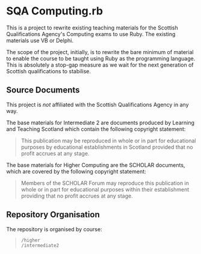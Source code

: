 SQA Computing.rb
================

This is a project to rewrite existing teaching materials for the Scottish Qualifications Agency's Computing exams to use Ruby.  The existing materials use VB or Delphi.

The scope of the project, initially, is to rewrite the bare minimum of material to enable the course to be taught using Ruby as the programming language.  This is absolutely a stop-gap measure as we wait for the next generation of Scottish qualifications to stabilise.

Source Documents
----------------
This project is _not_ affiliated with the Scottish Qualifications Agency in any way.

The base materials for Intermediate 2 are documents produced by Learning and Teaching Scotland which contain the following copyright statement:

>	This publication may be reproduced in whole or in part for
>	educational purposes by educational establishments in Scotland
>	provided that no profit accrues at any stage. 

The base materials for Higher Computing are the SCHOLAR documents, which are covered by the following copyright statement:

>	Members of the SCHOLAR Forum may reproduce this publication in whole
>	or in part for educational purposes within their establishment
>	providing that no profit accrues at any stage.

Repository Organisation
-----------------------

The repository is organised by course:

>  `/higher`  
>  `/intermediate2`
